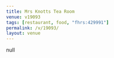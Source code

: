 ```yaml
---
title: Mrs Knotts Tea Room
venue: v19093
tags: [restaurant, food, "fhrs:429991"]
permalink: /v/19093/
layout: venue
---
```

null